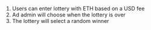 1. Users can enter lottery with ETH based on a USD fee
2. Ad admin will choose when the lottery is over
3. The lottery will select a random winner
